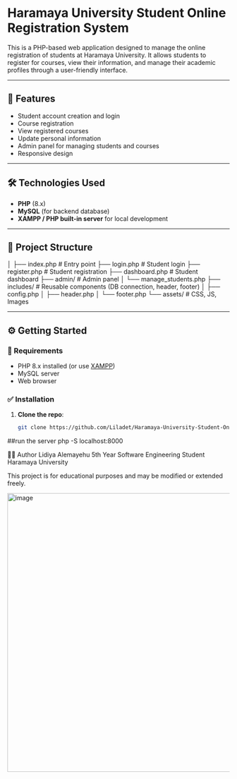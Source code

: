 # Haramaya University Student Online Registration System

This is a PHP-based web application designed to manage the online registration of students at Haramaya University. It allows students to register for courses, view their information, and manage their academic profiles through a user-friendly interface.

---

## 🚀 Features

- Student account creation and login
- Course registration
- View registered courses
- Update personal information
- Admin panel for managing students and courses
- Responsive design

---

## 🛠️ Technologies Used

- **PHP** (8.x)
- **MySQL** (for backend database)
- **XAMPP / PHP built-in server** for local development

---

## 📂 Project Structure

│
├── index.php # Entry point
├── login.php # Student login
├── register.php # Student registration
├── dashboard.php # Student dashboard
├── admin/ # Admin panel
│ └── manage_students.php
├── includes/ # Reusable components (DB connection, header, footer)
│ ├── config.php
│ ├── header.php
│ └── footer.php
└── assets/ # CSS, JS, Images


---

## ⚙️ Getting Started

### 📌 Requirements

- PHP 8.x installed (or use [XAMPP](https://www.apachefriends.org))
- MySQL server
- Web browser

### ✅ Installation

1. **Clone the repo**:
   ```bash
   git clone https://github.com/Liladet/Haramaya-University-Student-Online-Registration.git

 ##run the server php -S localhost:8000
 
 
 
 🙋‍♀️ Author
Lidiya Alemayehu
5th Year Software Engineering Student
Haramaya University

This project is for educational purposes and may be modified or extended freely.

<img width="1920" height="632" alt="image" src="https://github.com/user-attachments/assets/73af277b-440a-43fc-b1fa-387f321ee9f2" />
